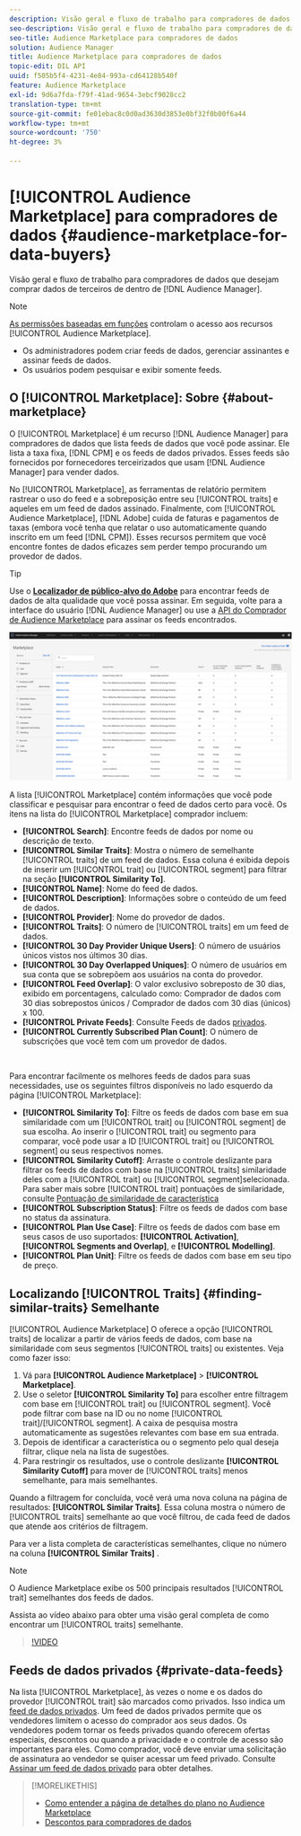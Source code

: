 ```yaml
---
description: Visão geral e fluxo de trabalho para compradores de dados que desejam comprar dados de terceiros do Audience Manager
seo-description: Visão geral e fluxo de trabalho para compradores de dados que desejam comprar dados de terceiros do Audience Manager
seo-title: Audience Marketplace para compradores de dados
solution: Audience Manager
title: Audience Marketplace para compradores de dados
topic-edit: DIL API
uuid: f505b5f4-4231-4e84-993a-cd64128b540f
feature: Audience Marketplace
exl-id: 9d6a7fda-f79f-41ad-9654-3ebcf9028cc2
translation-type: tm+mt
source-git-commit: fe01ebac8c0d0ad3630d3853e0bf32f0b00f6a44
workflow-type: tm+mt
source-wordcount: '750'
ht-degree: 3%

---
```


# [!UICONTROL Audience Marketplace] para compradores de dados  {#audience-marketplace-for-data-buyers}

Visão geral e fluxo de trabalho para compradores de dados que desejam comprar dados de terceiros de dentro de [!DNL Audience Manager].

>[!NOTE]
>[As permissões baseadas em funções](../../../reporting/reports-dashboard.md) controlam o acesso aos recursos [!UICONTROL Audience Marketplace].
>
>* Os administradores podem criar feeds de dados, gerenciar assinantes e assinar feeds de dados.
>* Os usuários podem pesquisar e exibir somente feeds.


## O [!UICONTROL Marketplace]: Sobre {#about-marketplace}

O [!UICONTROL Marketplace] é um recurso [!DNL Audience Manager] para compradores de dados que lista feeds de dados que você pode assinar. Ele lista a taxa fixa, [!DNL CPM] e os feeds de dados privados. Esses feeds são fornecidos por fornecedores terceirizados que usam [!DNL Audience Manager] para vender dados.

No [!UICONTROL Marketplace], as ferramentas de relatório permitem rastrear o uso do feed e a sobreposição entre seu [!UICONTROL traits] e aqueles em um feed de dados assinado. Finalmente, com [!UICONTROL Audience Marketplace], [!DNL Adobe] cuida de faturas e pagamentos de taxas (embora você tenha que relatar o uso automaticamente quando inscrito em um feed [!DNL CPM]). Esses recursos permitem que você encontre fontes de dados eficazes sem perder tempo procurando um provedor de dados.

>[!TIP]
>
>Use o **[Localizador de público-alvo do Adobe](https://www.adobe-audience-finder.com/)** para encontrar feeds de dados de alta qualidade que você possa assinar. Em seguida, volte para a interface do usuário [!DNL Audience Manager] ou use a [API do Comprador de Audience Marketplace](https://bank.demdex.com/portal/swagger/index.html#/Audience_Marketplace_Buyer_API) para assinar os feeds encontrados.

![visão geral do comprador](assets/buyer-marketplace-overview.png)

A lista [!UICONTROL Marketplace] contém informações que você pode classificar e pesquisar para encontrar o feed de dados certo para você. Os itens na lista do [!UICONTROL Marketplace] comprador incluem:

* **[!UICONTROL Search]**: Encontre feeds de dados por nome ou descrição de texto.
* **[!UICONTROL Similar Traits]**: Mostra o número de semelhante  [!UICONTROL traits] de um feed de dados. Essa coluna é exibida depois de inserir um [!UICONTROL trait] ou [!UICONTROL segment] para filtrar na seção **[!UICONTROL Similarity To]**.
* **[!UICONTROL Name]**: Nome do feed de dados.
* **[!UICONTROL Description]**: Informações sobre o conteúdo de um feed de dados.
* **[!UICONTROL Provider]**: Nome do provedor de dados.
* **[!UICONTROL Traits]**: O número de  [!UICONTROL traits] em um feed de dados.
* **[!UICONTROL 30 Day Provider Unique Users]**: O número de usuários únicos vistos nos últimos 30 dias.
* **[!UICONTROL 30 Day Overlapped Uniques]**: O número de usuários em sua conta que se sobrepõem aos usuários na conta do provedor.
* **[!UICONTROL Feed Overlap]**: O valor exclusivo sobreposto de 30 dias, exibido em porcentagens, calculado como: Comprador de dados com 30 dias sobrepostos únicos / Comprador de dados com 30 dias (únicos) x 100.
* **[!UICONTROL Private Feeds]**: Consulte Feeds de dados  [privados](../../../features/audience-marketplace/marketplace-private-feeds.md).
* **[!UICONTROL Currently Subscribed Plan Count]**: O número de subscrições que você tem com um provedor de dados.

 

Para encontrar facilmente os melhores feeds de dados para suas necessidades, use os seguintes filtros disponíveis no lado esquerdo da página [!UICONTROL Marketplace]:

* **[!UICONTROL Similarity To]**: Filtre os feeds de dados com base em sua similaridade com um  [!UICONTROL trait] ou  [!UICONTROL segment] de sua escolha. Ao inserir o [!UICONTROL trait] ou segmento para comparar, você pode usar a ID [!UICONTROL trait] ou [!UICONTROL segment] ou seus respectivos nomes.
* **[!UICONTROL Similarity Cutoff]**: Arraste o controle deslizante para filtrar os feeds de dados com base na  [!UICONTROL traits] similaridade deles com a  [!UICONTROL trait] ou  [!UICONTROL segment]selecionada. Para saber mais sobre [!UICONTROL trait] pontuações de similaridade, consulte [Pontuação de similaridade de característica](../../segments/trait-recommendations.md#trait-similarity-score)
* **[!UICONTROL Subscription Status]**: Filtre os feeds de dados com base no status da assinatura.
* **[!UICONTROL Plan Use Case]**: Filtre os feeds de dados com base em seus casos de uso suportados:  **[!UICONTROL Activation]**,  **[!UICONTROL Segments and Overlap]**, e  **[!UICONTROL Modelling]**.
* **[!UICONTROL Plan Unit]**: Filtre os feeds de dados com base em seu tipo de preço.

## Localizando [!UICONTROL Traits] {#finding-similar-traits} Semelhante

[!UICONTROL Audience Marketplace] O oferece a opção  [!UICONTROL traits] de localizar a partir de vários feeds de dados, com base na similaridade com seus segmentos  [!UICONTROL traits] ou existentes. Veja como fazer isso:

1. Vá para **[!UICONTROL Audience Marketplace]** > **[!UICONTROL Marketplace]**.
2. Use o seletor **[!UICONTROL Similarity To]** para escolher entre filtragem com base em [!UICONTROL trait] ou [!UICONTROL segment]. Você pode filtrar com base na ID ou no nome [!UICONTROL trait]/[!UICONTROL segment]. A caixa de pesquisa mostra automaticamente as sugestões relevantes com base em sua entrada.
3. Depois de identificar a característica ou o segmento pelo qual deseja filtrar, clique nela na lista de sugestões.
4. Para restringir os resultados, use o controle deslizante **[!UICONTROL Similarity Cutoff]** para mover de [!UICONTROL traits] menos semelhante, para mais semelhantes.

Quando a filtragem for concluída, você verá uma nova coluna na página de resultados: **[!UICONTROL Similar Traits]**. Essa coluna mostra o número de [!UICONTROL traits] semelhante ao que você filtrou, de cada feed de dados que atende aos critérios de filtragem.

Para ver a lista completa de características semelhantes, clique no número na coluna **[!UICONTROL Similar Traits]** .

>[!NOTE]
>
> O Audience Marketplace exibe os 500 principais resultados [!UICONTROL trait] semelhantes dos feeds de dados.

Assista ao vídeo abaixo para obter uma visão geral completa de como encontrar um [!UICONTROL traits] semelhante.

>[!VIDEO](https://video.tv.adobe.com/v/29370/)

## Feeds de dados privados {#private-data-feeds}

Na lista [!UICONTROL Marketplace], às vezes o nome e os dados do provedor [!UICONTROL trait] são marcados como privados. Isso indica um [feed de dados privados](../../../features/audience-marketplace/marketplace-private-feeds.md). Um feed de dados privados permite que os vendedores limitem o acesso do comprador aos seus dados. Os vendedores podem tornar os feeds privados quando oferecem ofertas especiais, descontos ou quando a privacidade e o controle de acesso são importantes para eles. Como comprador, você deve enviar uma solicitação de assinatura ao vendedor se quiser acessar um feed privado. Consulte [Assinar um feed de dados privado](../../../features/audience-marketplace/marketplace-data-buyers/marketplace-manage-subscriptions.md#subscript-private-data-feed) para obter detalhes.

>[!MORELIKETHIS]
>
>* [Como entender a página de detalhes do plano no Audience Marketplace](../../../features/audience-marketplace/marketplace-data-buyers/marketplace-manage-subscriptions.md#marketplace-buyer-details)
>* [Descontos para compradores de dados](../../../features/audience-marketplace/marketplace-data-buyers/marketplace-manage-subscriptions.md#buyer-discount)

